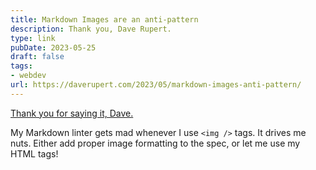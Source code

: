 ```yaml
---
title: Markdown Images are an anti-pattern
description: Thank you, Dave Rupert.
type: link
pubDate: 2023-05-25
draft: false
tags:
- webdev
url: https://daverupert.com/2023/05/markdown-images-anti-pattern/
---
```


[Thank you for saying it, Dave.](https://daverupert.com/2023/05/markdown-images-anti-pattern/)

My Markdown linter gets mad whenever I use `<img />` tags. It drives me nuts. Either add proper image formatting to the spec, or let me use my HTML tags! 